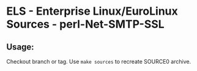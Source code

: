 # ELS - Enterprise Linux/EuroLinux Sources - perl-Net-SMTP-SSL
 
## Usage:
  Checkout branch or tag. Use `make sources` to recreate  SOURCE0 archive.
